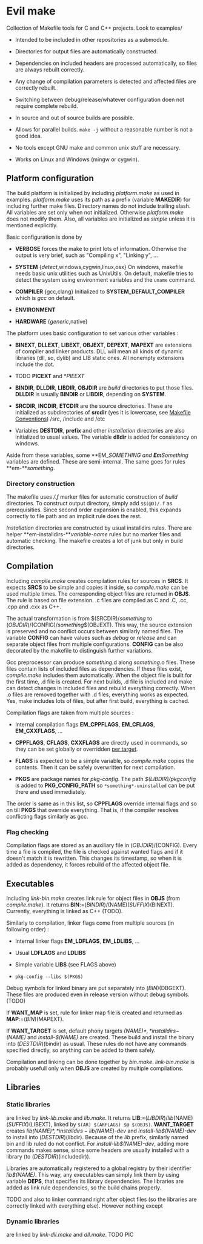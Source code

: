 Evil make
=========

Collection of Makefile tools for C and C++ projects. Look to examples/

* Intended to be included in other repositories as a submodule.

* Directories for output files are automatically constructed.

* Dependencies on included headers are processed automatically, so files are always rebuilt correctly.

* Any change of compilation parameters is detected and affected files are correctly rebuilt.

* Switching between debug/release/whatever configuration doen not require complete rebuild.

* In source and out of source builds are possible.

* Allows for parallel builds. `make -j` without a reasonable number is not a good idea.

* No tools except GNU make and common unix stuff are necessary.

* Works on Linux and Windows (mingw or cygwin).

Platform configuration
----------------------

The build platform is initialized by including *platform.make* as used in examples. *platform.make* uses its path as a prefix (variable **MAKEDIR**) for including further make files. Directory names do not include trailing slash. All variables are set only when not initialized. Otherwise *platform.make* does not modify them. Also, all variables are initialized as *simple* unless it is mentioned explicitly.

Basic configuration is done by

* **VERBOSE** forces the make to print lots of information. Otherwise the output is very brief, such as "Compiling x", "Linking y", ...

* **SYSTEM** {*detect*,windows,cygwin,linux,osx} On windows, makefile needs basic unix utilities such as UnixUtils. On default, makefile tries to detect the system using environment variables and the `uname` command.

* **COMPILER** {gcc,clang} Initialized to **SYSTEM_DEFAULT_COMPILER** which is *gcc* on default.

* **ENVIRONMENT**

* **HARDWARE** {*generic*,native}

The platform uses basic configuration to set various other variables :

* **BINEXT**, **DLLEXT**, **LIBEXT**, **OBJEXT**, **DEPEXT**, **MAPEXT** are extensions of compiler and linker products. DLL will mean all kinds of dynamic libraries (dll, so, dylib) and LIB static ones. All nonempty extensions include the dot.

* TODO **PICEXT** and **PIEEXT*

* **BINDIR**, **DLLDIR**, **LIBDIR**, **OBJDIR** are *build* directories to put those files. **DLLDIR** is usually **BINDIR** or **LIBDIR**, depending on **SYSTEM**.

* **SRCDIR**, **INCDIR**, **ETCDIR** are the source directories. These are initialized as subdirectories of **srcdir** (yes it is lowercase, see [Makefile Conventions](http://www.gnu.org/prep/standards/html_node/Makefile-Conventions.html#Makefile-Conventions)) /src, /include and /etc

* Variables **DESTDIR**, **prefix** and other *installation* directories are also initialized to usual values. The variable **dlldir** is added for consistency on windows.

Aside from these variables, some **EM_***SOMETHING* and **Em***Something* variables are defined. These are semi-internal. The same goes for rules **em-***something*.

### Directory construction

The makefile uses */.f* marker files for automatic construction of *build* directories. To construct output directory, simply add `$$(@D)/.f` as prerequisities. Since second order expansion is enabled, this expands correctly to file path and an implicit rule does the rest.

*Installation* directories are constructed by usual installdirs rules. There are helper **em-installdirs-***variable-name* rules but no marker files and automatic checking. The makefile creates a lot of junk but only in build directories.

Compilation
-----------

Including *compile.make* creates compilation rules for sources in **SRCS**. It expects **SRCS** to be simple and copies it inside, so *compile.make* can be used multiple times. The corresponding object files are returned in **OBJS**. The rule is based on file extension. .c files are compiled as C and .C, .cc, .cpp and .cxx as C++.

The actual transformation is from $(SRCDIR)/*something* to $(OBJDIR)/$(CONFIG)/*something*$(OBJEXT). This way, the source extension is preserved and no conflict occurs between similarly named files. The variable **CONFIG** can have values such as *debug* or *release* and can separate object files from multiple configurations. **CONFIG** can be also decorated by the makefile to distinguish further variations.

Gcc preprocessor can produce *something*.d along *something*.o files. These files contain lists of included files as dependencies. If these files exist, *compile.make* includes them automatically. When the object file is built for the first time, .d file is created. For next builds, .d file is included and make can detect changes in included files and rebuild everything correctly. When .o files are removed together with .d files, everything works as expected. Yes, make includes lots of files, but after first build, everything is cached.

Compilation flags are taken from multiple sources :

* Internal compilation flags **EM_CPPFLAGS**, **EM_CFLAGS**, **EM_CXXFLAGS**, ...

* **CPPFLAGS**, **CFLAGS**, **CXXFLAGS** are directly used in commands, so they can be set globally or overridden [per target](https://www.gnu.org/software/make/manual/html_node/Target_002dspecific.html).

* **FLAGS** is expected to be a simple variable, so *compile.make* copies the contents. Then it can be safely overwritten for next compilation.

* **PKGS** are package names for *pkg-config*. The path *$(LIBDIR)/pkgconfig* is added to **PKG_CONFIG_PATH** so `*something*-uninstalled` can be put there and used immediately.

The order is same as in this list, so **CPPFLAGS** override internal flags and so on till **PKGS** that override everything. That is, if the compiler resolves conflicting flags similarly as gcc.

### Flag checking

Compilation flags are stored as an auxiliary file in $(OBJDIR)/$(CONFIG). Every time a file is compiled, the file is checked against wanted flags and if it doesn't match it is rewritten. This changes its timestamp, so when it is added as dependency, it forces rebuild of the affected object file.

Executables
-----------

Including *link-bin.make* creates link rule for object files in **OBJS** (from *compile.make*). It returns **BIN**:=$(BINDIR)/$(NAME)$(SUFFIX)$(BINEXT). Currently, everything is linked as C++ (TODO).

Similarly to compilation, linker flags come from multiple sources (in following order) :

* Internal linker flags **EM_LDFLAGS**, **EM_LDLIBS**, ...

* Usual **LDFLAGS** and **LDLIBS**

* Simple variable **LIBS** (see FLAGS above)

* `pkg-config --libs $(PKGS)`

Debug symbols for linked binary are put separately into $(BIN)$(DBGEXT). These files are produced even in release version without debug symbols. (TODO)

If **WANT_MAP** is set, rule for linker map file is created and returned as **MAP**:=$(BIN)$(MAPEXT).

If **WANT_TARGET** is set, default phony targets *$(NAME)*, *installdirs-$(NAME)* and *install-$(NAME)* are created. These build and install the binary into $(DESTDIR)$(bindir) as usual. These rules do not have any commands specified directly, so anything can be added to them safely.

Compilation and linking can be done together by *bin.make*. *link-bin.make* is probably usefull only when **OBJS** are created by multiple compilations.

Libraries
---------

### Static libraries

are linked by *link-lib.make* and *lib.make*. It returns **LIB**:=$(LIBDIR)/lib$(NAME)$(SUFFIX)$(LIBEXT), linked by `$(AR) $(ARFLAGS) $@ $(OBJS)`. **WANT_TARGET** creates *lib$(NAME)*, *installdirs-lib$(NAME)-dev* and *install-lib$(NAME)-dev* to install into $(DESTDIR)$(libdir). Because of the *lib* prefix, similarly named bin and lib ruled do not conflict. For *install-lib$(NAME)-dev*, adding more commands makes sense, since some headers are usually installed with a library (to $(DESTDIR)$(includedir)).

Libraries are automatically registered to a global registry by their identifier *lib$(NAME)*. This way, any executables can simply link them by using variable **DEPS**, that specifies its library dependencies. The libraries are added as link rule dependencies, so the build chains properly.



TODO and also to linker command right after object files (so the libraries are correctly linked with everything else). However nothing except 

### Dynamic libraries

are linked by *link-dll.make* and *dll.make*. TODO PIC

